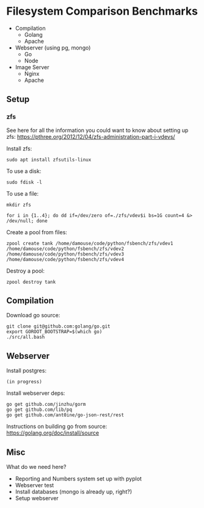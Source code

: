 # Filesystem Comparison Benchmarks

- Compilation
    + Golang
    + Apache
- Webserver (using pg, mongo)
    + Go
    + Node
- Image Server
    + Nginx 
    + Apache


## Setup 

### zfs

See here for all the information you could want to know about setting up zfs: https://pthree.org/2012/12/04/zfs-administration-part-i-vdevs/

Install zfs: 

    sudo apt install zfsutils-linux

To use a disk: 

    sudo fdisk -l

To use a file:

    mkdir zfs
    
    for i in {1..4}; do dd if=/dev/zero of=./zfs/vdev$i bs=1G count=4 &> /dev/null; done

Create a pool from files: 

    zpool create tank /home/damouse/code/python/fsbench/zfs/vdev1 /home/damouse/code/python/fsbench/zfs/vdev2 /home/damouse/code/python/fsbench/zfs/vdev3 /home/damouse/code/python/fsbench/zfs/vdev4

Destroy a pool:

    zpool destroy tank


## Compilation

Download go source:

    git clone git@github.com:golang/go.git
    export GOROOT_BOOTSTRAP=$(which go)
    ./src/all.bash


## Webserver

Install postgres:

    (in progress)

Install webserver deps:

    go get github.com/jinzhu/gorm
    go get github.com/lib/pq
    go get github.com/ant0ine/go-json-rest/rest



Instructions on building go from source: https://golang.org/doc/install/source


## Misc

What do we need here?

- Reporting and Numbers system set up with pyplot
- Webserver test
- Install databases (mongo is already up, right?)
- Setup webserver
